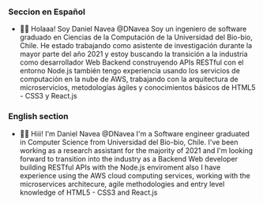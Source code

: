 ### Seccion en Español 
- 👋👋 Holaaa! Soy Daniel Navea @DNavea Soy un ingeniero de software graduado en Ciencias de la Computación de la Universidad del Bio-bio, Chile. He estado trabajando como asistente de investigación durante la mayor parte del año 2021 y estoy buscando la transición a la industria como desarrollador Web Backend construyendo APIs RESTful con el entorno Node.js también tengo experiencia usando los servicios de computación en la nube de AWS, trabajando con la arquitectura de microservicios, metodologías ágiles y conocimientos básicos de HTML5 - CSS3 y React.js

### English section
- 👋👋 Hiii! I'm Daniel Navea @DNavea I'm a Software engineer graduated in Computer Science from Universidad del Bio-bio, Chile. I've been working as a research assistant for the majority of 2021 and I'm looking forward to transition into the industry as a Backend Web developer building RESTful APIs with the Node.js enviroment also I have experience using the AWS cloud computing services, working with the microservices architecure, agile methodologies and entry level knowledge of HTML5 - CSS3 and React.js
